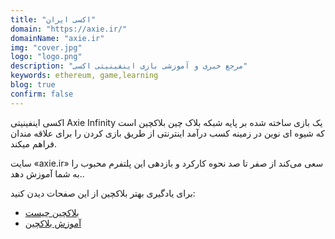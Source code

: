 ```yaml
---
title: "اکسی ایران"
domain: "https://axie.ir/"
domainName: "axie.ir"
img: "cover.jpg"
logo: "logo.png"
description: "مرجع خبری و آموزشی بازی اینفینیتی اکسی"
keywords: ethereum, game,learning
blog: true
confirm: false
---
```


اکسی اینفینیتی Axie Infinity یک بازی ساخته شده بر پایه شبکه بلاک چین بلاکچین است که شیوه ای نوین در زمینه کسب درآمد اینترنتی از طریق بازی کردن را برای علاقه مندان فراهم میکند.

سایت «axie.ir» سعی می‌کند از صفر تا صد نحوه کارکرد و بازدهی این پلتفرم محبوب را به شما آموزش دهد..

<div class="blockquote">برای یادگیری بهتر بلاکچین از این صفحات دیدن کنید:
<ul>
	<li><a href="/what-is-blockchain">بلاکچین چیست</a></li>
	<li><a href="/learning">آموزش بلاکچین</a></li>
</ul>
</div>

